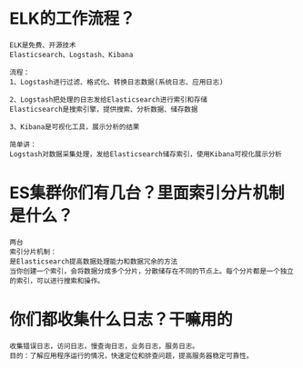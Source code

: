 # ELK的工作流程？

```Lo
ELK是免费、开源技术
Elasticsearch、Logstash、Kibana

流程：
1、Logstash进行过滤、格式化、转换日志数据(系统日志、应用日志)

2、Logstash把处理的日志发给Elasticsearch进行索引和存储
Elasticsearch是搜索引擎，提供搜索、分析数据、储存数据

3、Kibana是可视化工具，展示分析的结果

简单讲：
Logstash对数据采集处理，发给Elasticsearch储存索引，使用Kibana可视化展示分析
```



# ES集群你们有几台？里面索引分片机制是什么？

```
两台
索引分片机制：
是Elasticsearch提高数据处理能力和数据冗余的方法
当你创建一个索引，会将数据分成多个分片，分散储存在不同的节点上。每个分片都是一个独立的索引，可以进行搜索和操作。
```



# 你们都收集什么日志？干嘛用的

```
收集错误日志，访问日志，慢查询日志，业务日志，服务日志。
目的：了解应用程序运行的情况，快速定位和排查问题，提高服务器稳定可靠性。
```

